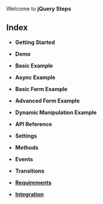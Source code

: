 Welcome to **jQuery Steps**

## Index

* **Getting Started**

* **Demo**
 * **Basic Example**
 * **Async Example**
 * **Basic Form Example**
 * **Advanced Form Example**
 * **Dynamic Manipulation Example**

* **API Reference**
 * **Settings**
 * **Methods**
 * **Events**
 * **Transitions**

* **[Requirements](https://github.com/rstaib/jquery-steps/wiki/Requirements)**

* **[Integration](https://github.com/rstaib/jquery-steps/wiki/Integration)**
